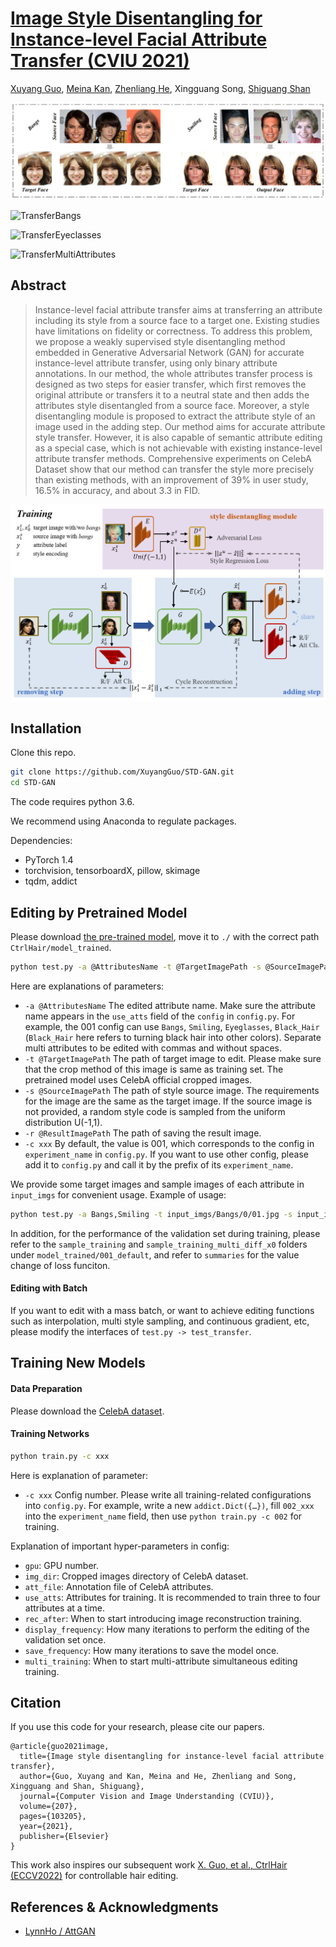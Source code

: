 # [Image Style Disentangling for Instance-level Facial Attribute Transfer (CVIU 2021)](https://github.com/XuyangGuo/xuyangguo.github.io/raw/master/database/STD-GAN/STD-GAN.pdf)

[Xuyang Guo](https://xuyangguo.github.io/), [Meina Kan](http://vipl.ict.ac.cn/homepage/mnkan/Publication/), [Zhenliang He](https://lynnho.github.io/), Xingguang Song, [Shiguang Shan](https://scholar.google.com/citations?user=Vkzd7MIAAAAJ)

![TransferShow](https://raw.githubusercontent.com/XuyangGuo/xuyangguo.github.io/master/database/STD-GAN/resources/transfer.png)

![TransferBangs](https://raw.githubusercontent.com/XuyangGuo/xuyangguo.github.io/master/database/STD-GAN/resources/transfer_bangs.png)

![TransferEyeclasses](https://raw.githubusercontent.com/XuyangGuo/xuyangguo.github.io/master/database/STD-GAN/resources/transfer_eyeglasses.png)

![TransferMultiAttributes](https://raw.githubusercontent.com/XuyangGuo/xuyangguo.github.io/master/database/STD-GAN/resources/transfer_multi.png)

## Abstract

> Instance-level facial attribute transfer aims at transferring an attribute including its style from a source face to a target one. Existing studies have limitations on fidelity or correctness. To address this problem, we propose a weakly supervised style disentangling method embedded in Generative Adversarial Network (GAN) for accurate instance-level attribute transfer, using only binary attribute annotations. In our method, the whole attributes transfer process is designed as two steps for easier transfer, which first removes the original attribute or transfers it to a neutral state and then adds the attributes style disentangled from a source face. Moreover, a style disentangling module is proposed to extract the attribute style of an image used in the adding step. Our method aims for accurate attribute style transfer. However, it is also capable of semantic attribute editing as a special case, which is not achievable with existing instance-level attribute transfer methods. Comprehensive experiments on CelebA Dataset show that our method can transfer the style more precisely than existing methods, with an improvement of 39\% in user study, 16.5\% in accuracy, and about 3.3 in FID.

![archi](https://raw.githubusercontent.com/XuyangGuo/xuyangguo.github.io/master/database/STD-GAN/resources/architecture.png)

## Installation

Clone this repo.

```bash
git clone https://github.com/XuyangGuo/STD-GAN.git
cd STD-GAN
```

The code requires python 3.6.

We recommend using Anaconda to regulate packages.

Dependencies:
- PyTorch 1.4
- torchvision, tensorboardX, pillow, skimage
- tqdm, addict

## Editing by Pretrained Model

Please download [the pre-trained model](https://drive.google.com/drive/folders/1UmOnL38F8KutH30hlNr0X1UOybs0ewZ_?usp=sharing), move it to `./` with the correct path `CtrlHair/model_trained`.

```bash
python test.py -a @AttributesName -t @TargetImagePath -s @SourceImagePath -r @ResultImagePath -c 001
```

Here are explanations of parameters:

- `-a @AttributesName` The edited attribute name. Make sure the attribute name appears in the `use_atts` field of the `config` in `config.py`. For example, the 001 config can use `Bangs`, `Smiling`, `Eyeglasses`, `Black_Hair` (`Black_Hair` here refers to turning black hair into other colors). Separate multi attributes to be edited with commas and without spaces.
- `-t @TargetImagePath` The path of target image to edit. Please make sure that the crop method of this image is same as training set. The pretrained model uses CelebA official cropped images.
- `-s @SourceImagePath` The path of style source image. The requirements for the image are the same as the target image. If the source image is not provided, a random style code is sampled from the uniform distribution U(-1,1).
- `-r @ResultImagePath` The path of saving the result image.
- `-c xxx` By default, the value is 001, which corresponds to the config in `experiment_name` in `config.py`. If you want to use other config, please add it to `config.py` and call it by the prefix of its `experiment_name`.

We provide some target images and sample images of each attribute in `input_imgs` for convenient usage.
Example of usage:
```bash
python test.py -a Bangs,Smiling -t input_imgs/Bangs/0/01.jpg -s input_imgs/Bangs/1/02.jpg -r temp/temp.jpg -c 001
```

In addition, for the performance of the validation set during training, please refer to the `sample_training` and `sample_training_multi_diff_x0` folders under `model_trained/001_default`, and refer to `summaries` for the value change of loss funciton.

#### Editing with Batch

If you want to edit with a mass batch, or want to achieve editing functions such as interpolation, multi style sampling, and continuous gradient, etc, please modify the interfaces of `test.py -> test_transfer`.

## Training New Models

#### Data Preparation
Please download the [CelebA dataset](http://mmlab.ie.cuhk.edu.hk/projects/CelebA.html). 

#### Training Networks

```bash
python train.py -c xxx
```

Here is explanation of parameter:
- `-c xxx` Config number. Please write all training-related configurations into `config.py`. For example, write a new `addict.Dict({…})`, fill `002_xxx` into the `experiment_name` field, then use `python train.py -c 002` for training.

Explanation of important hyper-parameters in config:
- `gpu`: GPU number.
- `img_dir`: Cropped images directory of CelebA dataset.
- `att_file`: Annotation file of CelebA attributes.
- `use_atts`: Attributes for training. It is recommended to train three to four attributes at a time.
- `rec_after`: When to start introducing image reconstruction training.
- `display_frequency`: How many iterations to perform the editing of the validation set once.
- `save_frequency`: How many iterations to save the model once.
- `multi_training`: When to start multi-attribute simultaneous editing training.

## Citation
If you use this code for your research, please cite our papers.
```
@article{guo2021image,
  title={Image style disentangling for instance-level facial attribute transfer},
  author={Guo, Xuyang and Kan, Meina and He, Zhenliang and Song, Xingguang and Shan, Shiguang},
  journal={Computer Vision and Image Understanding (CVIU)},
  volume={207},
  pages={103205},
  year={2021},
  publisher={Elsevier}
}
```

This work also inspires our subsequent work [X. Guo, et al., CtrlHair (ECCV2022)](https://github.com/XuyangGuo/CtrlHair) for controllable hair editing.

## References & Acknowledgments
- [LynnHo / AttGAN](https://github.com/LynnHo/AttGAN-Tensorflow)
